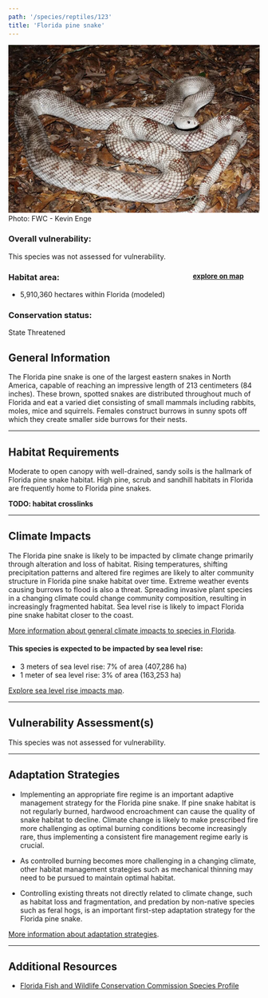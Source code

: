 ```yaml
---
path: '/species/reptiles/123'
title: 'Florida pine snake'
---
```


<content-header icon="snakes" title="Florida pine snake" subtitle="Pituophis melanoleucus mugitus"></content-header>

<div id="TopSection">

<div class="header-photo"><img src="123.jpg" alt="Photo for 123"/>
<figcaption>Photo: FWC - Kevin Enge</figcaption></div>

<div>

### Overall vulnerability:

This species was not assessed for vulnerability.

<h3>Habitat area: 
<a href="/species/reptiles/123/map" style="float:right;font-size:smaller;margin-right: 2rem;">
<fa-icon name="map"></fa-icon>
explore on map
</a>
</h3>

-   5,910,360 hectares within Florida (modeled)


### Conservation status:

State Threatened

</div>
</div>

## General Information

The Florida pine snake is one of the largest eastern snakes in North America, capable of reaching an impressive length of 213 centimeters (84 inches).  These brown, spotted snakes are distributed throughout much of Florida and eat a varied diet consisting of small mammals including rabbits, moles, mice and squirrels.  Females construct burrows in sunny spots off which they create smaller side burrows for their nests.

<hr />

## Habitat Requirements

Moderate to open canopy with well-drained, sandy soils is the hallmark of Florida pine snake habitat. High pine, scrub and sandhill habitats in Florida are frequently home to Florida pine snakes.

**TODO: habitat crosslinks**

<hr />

## Climate Impacts

The Florida pine snake is likely to be impacted by climate change primarily through alteration and loss of habitat.  Rising temperatures, shifting precipitation patterns and altered fire regimes are likely to alter community structure in Florida pine snake habitat over time.  Extreme weather events causing burrows to flood is also a threat.  Spreading invasive plant species in a changing climate could change community composition, resulting in increasingly fragmented habitat.  Sea level rise is likely to impact Florida pine snake habitat closer to the coast.

[More information about general climate impacts to species in Florida](/impacts/species).


#### This species is expected to be impacted by sea level rise:

- 3 meters of sea level rise: 7% of area (407,286 ha)
- 1 meter of sea level rise: 3% of area (163,253 ha)

[Explore sea level rise impacts map](/species/reptiles/123/map).


<hr />

## Vulnerability Assessment(s)

This species was not assessed for vulnerability.

<hr />

## Adaptation Strategies

- Implementing an appropriate fire regime is an important adaptive management strategy for the Florida pine snake.  If pine snake habitat is not regularly burned, hardwood encroachment can cause the quality of snake habitat to decline.  Climate change is likely to make prescribed fire more challenging as optimal burning conditions become increasingly rare, thus implementing a consistent fire management regime early is crucial.

- As controlled burning becomes more challenging in a changing climate, other habitat management strategies such as mechanical thinning may need to be pursued to maintain optimal habitat.

- Controlling existing threats not directly related to climate change, such as habitat loss and fragmentation, and predation by non-native species such as feral hogs, is an important first-step adaptation strategy for the Florida pine snake.

[More information about adaptation strategies](/strategies).

<hr />


## Additional Resources

- [Florida Fish and Wildlife Conservation Commission Species Profile](https://myfwc.com/wildlifehabitats/profiles/reptiles/snakes/florida-pine-snake/)
